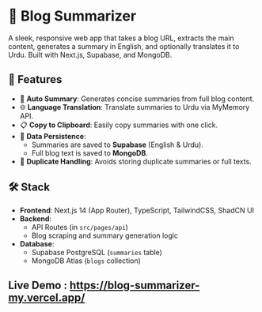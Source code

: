 # 📰 Blog Summarizer

A sleek, responsive web app that takes a blog URL, extracts the main content, generates a summary in English, and optionally translates it to Urdu. Built with Next.js, Supabase, and MongoDB.

## 🚀 Features

- 🧠 **Auto Summary**: Generates concise summaries from full blog content.
- 🌐 **Language Translation**: Translate summaries to Urdu via MyMemory API.
- 📋 **Copy to Clipboard**: Easily copy summaries with one click.
- 💾 **Data Persistence**:
  - Summaries are saved to **Supabase** (English & Urdu).
  - Full blog text is saved to **MongoDB**.
- 🎯 **Duplicate Handling**: Avoids storing duplicate summaries or full texts.

## 🛠️ Stack

- **Frontend**: Next.js 14 (App Router), TypeScript, TailwindCSS, ShadCN UI
- **Backend**:
  - API Routes (in `src/pages/api`)
  - Blog scraping and summary generation logic
- **Database**:
  - Supabase PostgreSQL (`summaries` table)
  - MongoDB Atlas (`blogs` collection)

## Live Demo : https://blog-summarizer-my.vercel.app/
